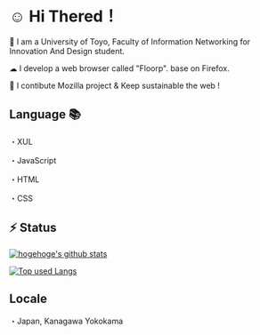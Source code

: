 # ☺ Hi Thered！

🏫 I am a University of Toyo, Faculty of Information Networking for Innovation And Design student.

☁ I develop a web browser called "Floorp". base on Firefox.

🦕 I contibute Mozilla project & Keep sustainable the web !

## Language 📚

・XUL

・JavaScript

・HTML

・CSS

## ⚡ Status

[![hogehoge's github stats](https://github-readme-stats.vercel.app/api?username=surapunoyousei&hide=contribs&count_private=true&show_icons=true&theme=tokyonight)](https://github.com/surapunoyousei/)

[![Top used Langs](https://github-readme-stats.vercel.app/api/top-langs/?username=surapunoyousei&layout=compact&theme=tokyonight)](https://github.com/surapunoyousei/)


## Locale

・Japan, Kanagawa Yokokama

